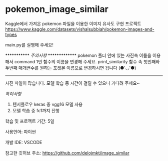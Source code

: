 # pokemon_image_similar
Kaggle에서 가져온 pokemon 파일을 이용한 이미지 유사도 구현 프로젝트
https://www.kaggle.com/datasets/vishalsubbiah/pokemon-images-and-types

main.py를 실행해 주세요!

*********** *주의사항* *************
pokemon 폴더 안에 있는 사진속 이름을 이용해서 command 1번 함수의 이름을 변경해 주세요.
print_similarity 함수 속 첫번째와 두번째 매개변수를 원하는 포켓몬 이름으로 변경하시면 됩니다 (●'◡'●)
***********************************

사진 파일이 많습니다. 모델 학습 중 시간이 걸릴 수 있으니 기다려 주세요~

*특이사항*
1. 텐서플로우 keras 중 vgg16 모델 사용
2. 모델 학습 중 fc1까지 진행

학습 및 프로젝트 기간: 5일

사용언어: 파이썬

개발 IDE: VSCODE

참고한 깃허브 주소: https://github.com/delojmkt/image_similar
